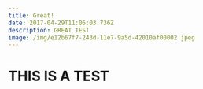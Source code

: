 ```yaml
---
title: Great!
date: 2017-04-29T11:06:03.736Z
description: GREAT TEST
image: /img/e12b67f7-243d-11e7-9a5d-42010af00002.jpeg
---
```


# THIS IS A TEST